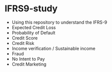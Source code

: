 # IFRS9-study

- Using this repository to understand the IFRS-9
-   Expected Credit Loss
-   Probability of Default
-   Credit Score
-   Credit Risk
-   Income verification / Sustainable income
-   Fraud
-   No Intent to Pay
-   Credit Marketing
